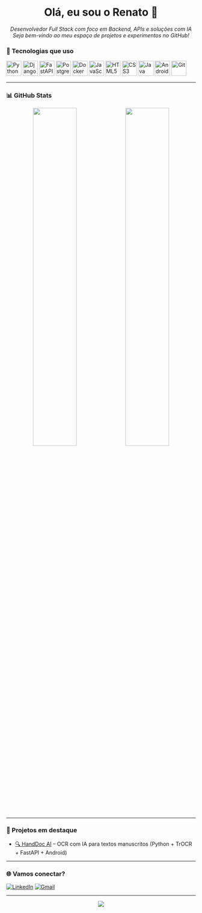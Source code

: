<!-- Perfil README - Billrenato -->

<h1 align="center">Olá, eu sou o Renato 👋</h1>
<p align="center">
  <i>Desenvolvedor Full Stack com foco em Backend, APIs e soluções com IA</i><br>
  <i>Seja bem-vindo ao meu espaço de projetos e experimentos no GitHub!</i>
</p>



### 🧰 Tecnologias que uso

<p align="left">
  <img src="https://cdn.jsdelivr.net/gh/devicons/devicon/icons/python/python-original.svg" width="40" title="Python"/>
  <img src="https://cdn.jsdelivr.net/gh/devicons/devicon/icons/django/django-plain.svg" width="40" title="Django"/>
  <img src="https://cdn.jsdelivr.net/gh/devicons/devicon/icons/fastapi/fastapi-original.svg" width="40" title="FastAPI"/>
  <img src="https://cdn.jsdelivr.net/gh/devicons/devicon/icons/postgresql/postgresql-original.svg" width="40" title="PostgreSQL"/>
  <img src="https://cdn.jsdelivr.net/gh/devicons/devicon/icons/docker/docker-original.svg" width="40" title="Docker"/>
  <img src="https://cdn.jsdelivr.net/gh/devicons/devicon/icons/javascript/javascript-original.svg" width="40" title="JavaScript"/>
  <img src="https://cdn.jsdelivr.net/gh/devicons/devicon/icons/html5/html5-original.svg" width="40" title="HTML5"/>
  <img src="https://cdn.jsdelivr.net/gh/devicons/devicon/icons/css3/css3-original.svg" width="40" title="CSS3"/>
  <img src="https://cdn.jsdelivr.net/gh/devicons/devicon/icons/java/java-original.svg" width="40" title="Java Android"/>
  <img src="https://cdn.jsdelivr.net/gh/devicons/devicon/icons/android/android-original.svg" width="40" title="Android"/>
  <img src="https://cdn.jsdelivr.net/gh/devicons/devicon/icons/git/git-original.svg" width="40" title="Git"/>
</p>

---

### 📊 GitHub Stats

<p align="center">
  <img src="https://github-readme-stats.vercel.app/api?username=Billrenato&show_icons=true&theme=tokyonight&count_private=true" width="48%" />
  <img src="https://github-readme-stats.vercel.app/api/top-langs/?username=Billrenato&layout=compact&theme=tokyonight" width="48%" />
</p>

---

### 🧠 Projetos em destaque

- [🔍 HandDoc AI](https://github.com/Billrenato/HandDocAI) – OCR com IA para textos manuscritos (Python + TrOCR + FastAPI + Android)


---

### 🌐 Vamos conectar?
[![LinkedIn](https://img.shields.io/badge/-Renato%20Jr-blue?style=for-the-badge&logo=Linkedin&logoColor=white&link=https://www.linkedin.com/in/renato-jr-mathias-b76117221/)](https://www.linkedin.com/in/renato-jr-mathias-b76117221/)
[![Gmail](https://img.shields.io/badge/-renatojrmathias94@gmail.com-c14438?style=for-the-badge&logo=Gmail&logoColor=white)](mailto:renatojrmathias94@gmail.com)

---

<p align="center">
  <img src="https://capsule-render.vercel.app/api?type=waving&color=0f0c29&height=100&section=footer"/>
</p>

